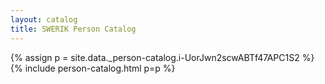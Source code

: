 ```yaml
---
layout: catalog
title: SWERIK Person Catalog
---
```

{% assign p = site.data._person-catalog.i-UorJwn2scwABTf47APC1S2 %}
{% include person-catalog.html p=p %}

